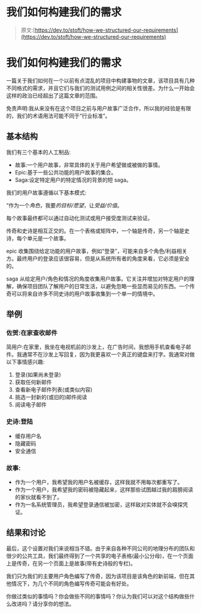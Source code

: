 # 我们如何构建我们的需求

> 原文:[https://dev.to/stoft/how-we-structured-our-requirements](https://dev.to/stoft/how-we-structured-our-requirements)

# 我们如何构建我们的需求

一篇关于我们如何在一个以前有点混乱的项目中构建事物的文章，该项目具有几种不同格式的需求，并且它们与我们的测试用例之间的相关性很差。为什么一开始会这样的政治已经超出了这篇文章的范围。

免责声明:我从来没有在这个项目之前与用户故事广泛合作，所以我的经验是有限的，我们的术语用法可能不同于“行业标准”。

## [](#the-basic-structure)基本结构

我们有三个基本的人工制品:

*   故事:一个用户故事，非常具体的关于用户希望做或被做的事情。
*   Epic:基于一些公共功能的用户故事的集合。
*   Saga:设定特定用户的特定情况的背景的短 saga。

我们的用户故事遵循以下基本模式:

“作为一个*角色*，我要*的目标/愿望*，让*受益/价值*。

每个故事最终都可以通过自动化测试或用户接受度测试来验证。

传奇和史诗是相互正交的。在一个表格或矩阵中，一个轴是传奇，另一个轴是史诗，每个单元是一个故事。

epic 收集围绕给定功能的用户故事，例如“登录”，可能来自多个角色/利益相关方。最终用户的登录应该很容易，但是从系统所有者的角度来看，它必须是安全的。

saga 从给定用户/角色和情况的角度收集用户故事。它关注并增加对特定用户的理解，确保项目团队了解用户的日常生活，以避免忽略一些显而易见的东西。一个传奇可以将来自许多不同史诗的用户故事收集到一个单一的情境中。

## [](#example)举例

### [](#saga-check-email-at-home)佐贺:在家查收邮件

简用户:在家里，我坐在电视机前的沙发上，在广告时间，我想用手机查看电子邮件。我通常不在沙发上写回复，因为我更喜欢一个真正的键盘来打字。我通常对做以下事情感兴趣:

1.  登录(如果尚未登录)
2.  获取任何新邮件
3.  查看新电子邮件列表(或类似内容)
4.  挑选一封新的(或旧的)邮件阅读
5.  阅读电子邮件

### [](#epic-login)史诗:登陆

*   缓存用户名
*   隐藏密码
*   安全通信

### [](#stories)故事:

*   作为一个用户，我希望我的用户名被缓存，这样我就不用每次都重写了。
*   作为一个用户，我希望我的密码被隐藏起来，这样那些试图越过我的肩膀阅读的家伙就看不到了。
*   作为一名系统管理员，我希望登录通信被加密，这样敌对实体就不会嗅探凭证。

## [](#results-and-discussion)结果和讨论

最后，这个设置对我们来说相当不错。由于来自各种不同公司的地理分布的团队和很少的公共工具，我们最终得到了一个共享的电子表格(最小公分母)，在一个页面上是传奇，在另一个页面上是故事(带有史诗般的专栏)。

我们只为我们的主要用户角色编写了传奇，因为该项目是该角色的新前端，但在其他情况下，为几个不同的角色编写传奇可能会有好处。

你做过类似的事情吗？你会做些不同的事情吗？你认为我们可以对这个结构做些什么改进吗？请分享你的想法。
